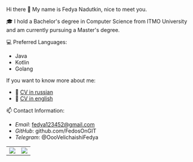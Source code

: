Hi there 👋
My name is Fedya Nadutkin, nice to meet you.

🎓 I hold a Bachelor's degree in Computer Science from ITMO University and am currently pursuing a Master's degree.

💻 Preferred Languages:
- Java
- Kotlin
- Golang

If you want to know more about me:

- 📄 [CV in russian](https://github.com/FedosOnGIT/CV/blob/master/CV_Russian.pdf)
- 📄 [CV in english](https://github.com/FedosOnGIT/CV/blob/master/CV_english.pdf)

📫 Contact Information:

- *Email*: fedya123452@gmail.com
- *GitHub*: github.com/FedosOnGIT
- *Telegram*: @OooVelichaishiFedya

<div class="stats">
  <table cellpadding="0" cellspacing="0">
    <tr>
      <td>
        <img src="https://github-readme-stats.vercel.app/api?username=FedosOnGIT&show_icons=true&count_private=true&hide=stars&hide_border=true&text_color=000">
      </td>
      <td>
        <img src="https://github-readme-stats.vercel.app/api/top-langs/?username=FedosOnGIT&langs_count=6&hide=TeX,Roff,HTML,C++&hide_border=true&text_color=000">
      </td>
    </tr>
  </table>
</div>
<!--
**FedosOnGIT/FedosOnGIT** is a ✨ _special_ ✨ repository because its `README.md` (this file) appears on your GitHub profile.

Here are some ideas to get you started:

- 🔭 I’m currently working on ...
- 🌱 I’m currently learning ...
- 👯 I’m looking to collaborate on ...
- 🤔 I’m looking for help with ...
- 💬 Ask me about ...
- 📫 How to reach me: ...
- 😄 Pronouns: ...
- ⚡ Fun fact: ...
-->
